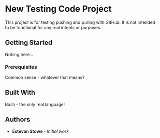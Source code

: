 # New Testing Code Project

This project is for testing pushing and pulling with GitHub. 
It is not intended to be functional for any real intents or purposes.

## Getting Started

Nohing here...

### Prerequisites

Common sense - whatever that means?

## Built With

Bash - the only real language!

## Authors

* **Estevan Stowe** - *Initial work* 
